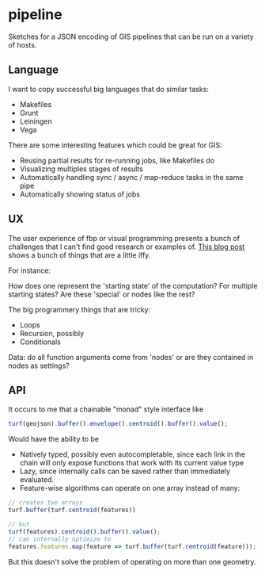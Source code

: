 pipeline
========

Sketches for a JSON encoding of GIS pipelines that can be run on a variety of hosts.

## Language

I want to copy successful big languages that do similar tasks:

* Makefiles
* Grunt
* Leiningen
* Vega

There are some interesting features which could be great for GIS:

* Reusing partial results for re-running jobs, like Makefiles do
* Visualizing multiples stages of results
* Automatically handling sync / async / map-reduce tasks in the same pipe
* Automatically showing status of jobs

## UX

The user experience of fbp or visual programming presents a bunch of challenges
that I can't find good research or examples of. [This blog post](http://bergie.iki.fi/blog/flowhub-beta/)
shows a bunch of things that are a little iffy.

For instance:

How does one represent the 'starting state' of the computation? For multiple starting
states? Are these 'special' or nodes like the rest?

The big programmery things that are tricky:

* Loops
* Recursion, possibly
* Conditionals

Data: do all function arguments come from 'nodes' or are they contained in nodes as settings?

## API

It occurs to me that a chainable "monad" style interface like

```js
turf(geojson).buffer().envelope().centroid().buffer().value();
```

Would have the ability to be

* Natively typed, possibly even autocompletable, since each link in the chain will only expose functions that work with its current value type
* Lazy, since internally calls can be saved rather than immediately evaluated.
* Feature-wise algorithms can operate on one array instead of many:

```js
// creates two arrays
turf.buffer(turf.centroid(features))

// but
turf(features).centroid().buffer().value();
// can internally optimize to
features.features.map(feature => turf.buffer(turf.centroid(feature)));
```

But this doesn't solve the problem of operating on more than one geometry.
